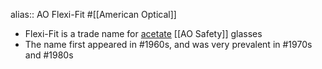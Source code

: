 alias:: AO Flexi-Fit
#[[American Optical]]

- Flexi-Fit is a trade name for [acetate]([[Acetate]]) [[AO Safety]] glasses
- The name first appeared in #1960s, and was very prevalent in #1970s and #1980s